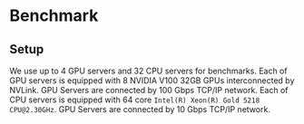 Benchmark
======

## Setup

We use up to 4 GPU servers and 32 CPU servers for benchmarks. Each of GPU servers is equipped with 8 NVIDIA V100 32GB GPUs interconnected by NVLink. GPU Servers are connected by 100 Gbps TCP/IP network. Each of CPU servers is equipped with 64 core `Intel(R) Xeon(R) Gold 5218 CPU@2.30GHz`. GPU Servers are connected by 10 Gbps TCP/IP network.

